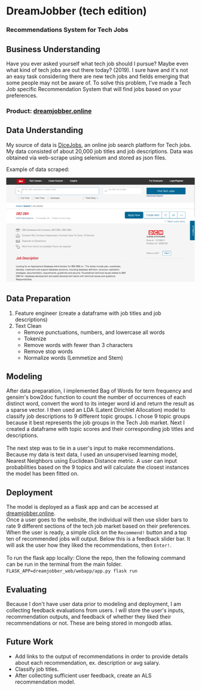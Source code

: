 # DreamJobber (tech edition)
### Recommendations System for Tech Jobs


## Business Understanding
Have you ever asked yourself what tech job should I pursue? Maybe even what kind of tech jobs are out there today? (2019). I sure have and it's not an easy task considering there are new tech jobs and fields emerging that some people may not be aware of. To solve this problem, I've made a Tech Job specific Recommendation System that will find jobs based on your preferences. 

### Product: <a href="http://www.dreamjobber.online/" rel="nofollow">dreamjobber.online</a>

## Data Understanding
My source of data is <a href="http://www.dice.com">DiceJobs</a>, an online job search platform for Tech jobs. 
My data consisted of about 20,000 job titles and job descriptions. Data was obtained via web-scrape using selenium and stored as json files. 

Example of data scraped:

![Alt text](images/dice.png?raw=true "Title")


## Data Preparation
1. Feature engineer (create a dataframe with job titles and job descriptions)
2. Text Clean 
    - Remove punctuations, numbers, and lowercase all words
    - Tokenize
    - Remove words with fewer than 3 characters
    - Remove stop words
    - Normalize words (Lemmetize and Stem)


## Modeling
After data preparation, I implemented Bag of Words for term frequency and gensim's bow2doc function to count the number of occurrences of each distinct word, convert the word to its integer word id and return the result as a sparse vector. I then used an LDA (Latent Dirichlet Allocation) model to classify job descriptions to 9 different topic groups. I chose 9 topic groups because it best represents the job groups in the Tech Job market. Next I created a dataframe with topic scores and their corresponding job titles and descriptions. <br />
<br />
The next step was to tie in a user's input to make recommendations. Because my data is text data, I used an unsupervised learning model, Nearest Neighbors using Euclidean Distance metric. A user can input probabilities based on the 9 topics and will calculate the closest instances the model has been fitted on. 

## Deployment
The model is deployed as a flask app and can be accessed at <a href="http://www.dreamjobber.online/" >dreamjobber.online</a>.  <br />
Once a user goes to the website, the individual will then use slider bars to rate 9 different sections of the tech job market based on their preferences. When the user is ready, a simple click on the `Recommend!` button and a top ten of recommended jobs will output. Below this is a feedback slider bar. It will ask the user how they liked the recommendations, then `Enter!`. 
<br />
<br />
To run the flask app locally: Clone the repo, then the following command can be run in the terminal from the main folder.
<br />
`FLASK_APP=dreamjobber_web/webapp/app.py flask run`


## Evaluating
Because I don't have user data prior to modeling and deployment, I am collecting feedback evaluations from users. I will store the user's inputs, recommendation outputs, and feedback of whether they liked their recommendations or not. These are being stored in mongodb atlas. 


## Future Work
- Add links to the output of recommendations in order to provide details about each recommendation, ex.    description or avg salary. 
- Classify job titles.
- After collecting sufficient user feedback, create an ALS recommendation model.